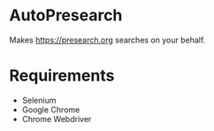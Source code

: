 # AutoPresearch
Makes https://presearch.org searches on your behalf.

# Requirements
- Selenium
- Google Chrome
- Chrome Webdriver
